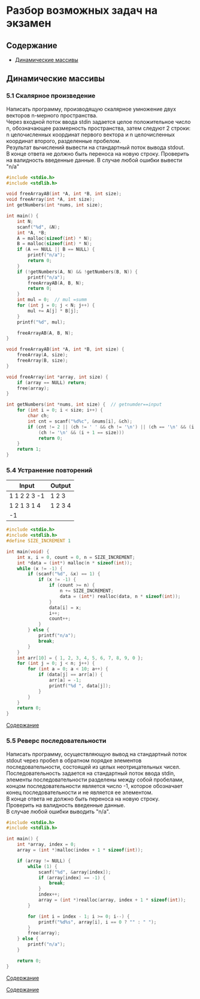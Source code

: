 # Разбор возможных задач на экзамен

## Содержание

+ [Динамические массивы](#динамические-массивы)


## Динамические массивы

### 5.1 Скалярное произведение

Написать программу, производящую скалярное умножение двух векторов n-мерного пространства. <br>
Через входной поток ввода stdin задается целое положительное число n, обозначающее размерность пространства, затем следуют 2 строки: n целочисленных координат первого вектора и n целочисленных координат второго, разделенные пробелом.<br>
Результат вычислений вывести на стандартный поток вывода stdout.<br>
В конце ответа не должно быть переноса на новую строку. Проверить на валидность введенные данные. В случае любой ошибки вывести "n/a"<br>

```c
#include <stdio.h>
#include <stdlib.h>

void freeArrayAB(int *A, int *B, int size);
void freeArray(int *A, int size);
int getNumbers(int *nums, int size);

int main() {
    int N;
    scanf("%d", &N);
    int *A, *B;
    A = malloc(sizeof(int) * N);
    B = malloc(sizeof(int) * N);
    if (A == NULL || B == NULL) {
        printf("n/a");
        return 0;
    }
    if (!getNumbers(A, N) && !getNumbers(B, N)) {
        printf("n/a");
        freeArrayAB(A, B, N);
        return 0;
    }
    int mul = 0;  // mul =summ
    for (int j = 0; j < N; j++) {
        mul += A[j] * B[j];
    }
    printf("%d", mul);

    freeArrayAB(A, B, N);
}

void freeArrayAB(int *A, int *B, int size) {
    freeArray(A, size);
    freeArray(B, size);
}

void freeArray(int *array, int size) {
    if (array == NULL) return;
    free(array);
}

int getNumbers(int *nums, int size) {  // getnumder==input
    for (int i = 0; i < size; i++) {
        char ch;
        int cnt = scanf("%d%c", &nums[i], &ch);
        if (cnt != 2 || (ch != ' ' && ch != '\n') || (ch == '\n' && (i + 1 < size)) ||
            (ch != '\n' && (i + 1 == size)))
            return 0;
    }
    return 1;
}
```


### 5.4 Устранение повторений

Input | Output
---|---
1 1 2 2 3 -1 | 1 2 3
1 2 1 3 1 4 | 1 2 3 4
-1 | 

```c
#include <stdio.h>
#include <stdlib.h>
#define SIZE_INCREMENT 1

int main(void) {
    int x, i = 0, count = 0, n = SIZE_INCREMENT;
    int *data = (int*) malloc(n * sizeof(int));
    while (x != -1) {
        if (scanf("%d", &x) == 1) {
            if (x != -1) {
                if (count >= n) {
                    n += SIZE_INCREMENT;
                    data = (int*) realloc(data, n * sizeof(int));
                }
                data[i] = x;
                i++;
                count++;
            }
        } else {
            printf("n/a");
            break;
        }
    }
    int arr[10] = { 1, 2, 3, 4, 5, 6, 7, 8, 9, 0 };
    for (int j = 0; j < n; j++) {
        for (int a = 0; a < 10; a++) {
            if (data[j] == arr[a]) {
                arr[a] = -1;
                printf("%d ", data[j]);
            }
        }
    }
    return 0;
}
```

[Содержание](#содержание)

### 5.5 Реверс последовательности

Написать программу, осуществляющую вывод на стандартный поток stdout через пробел в обратном порядке элементов последовательности, состоящей из целых неотрицательных чисел.<br>
Последовательность задается на стандартный поток ввода stdin, элементы последовательности разделены между собой пробелами, концом последовательности является число -1, которое обозначает конец последовательности и не является ее элементом.<br>
В конце ответа не должно быть переноса на новую строку.<br>
Проверить на валидность введенные данные.<br>
В случае любой ошибки выводить "n/a".<br>

```c
#include <stdio.h>
#include <stdlib.h>

int main() {
    int *array, index = 0;
    array = (int *)malloc(index + 1 * sizeof(int));

    if (array != NULL) {
        while (1) {
            scanf("%d", &array[index]);
            if (array[index] == -1) {
                break;
            }
            index++;
            array = (int *)realloc(array, index + 1 * sizeof(int));
        }

        for (int i = index - 1; i >= 0; i--) {
            printf("%d%s", array[i], i == 0 ? "" : " ");
        }
        free(array);
    } else {
        printf("n/a");
    }

    return 0;
}
```

[Содержание](#содержание)





[Содержание](#содержание)

